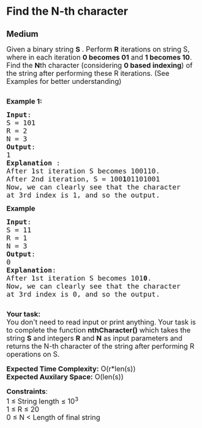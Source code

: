 # Find the N-th character
## Medium 
<div class="problem-statement">
                <p></p><p><span style="font-size:18px">Given a binary string <strong>S</strong> . Perform <strong>R</strong> iterations on string S, where in each iteration <strong>0 becomes 01</strong> and <strong>1 becomes 10</strong>. Find the <strong>N</strong>th character (considering <strong>0 based indexing</strong>) of the string after performing these R iterations. (See Examples for better understanding)</span></p>

<p><br>
<span style="font-size:18px"><strong>Example 1:</strong></span></p>

<pre><span style="font-size:18px"><strong>Input</strong>:
S = 101
R = 2 
N = 3
<strong>Output</strong>:
1
<strong>Explanation </strong>: 
After 1st iteration S becomes 100110.
After 2nd iteration, S = 100<strong>1</strong>01101001
Now, we can clearly see that the character
at 3rd index is 1, and so the output.</span>
</pre>

<p><span style="font-size:18px"><strong>Example</strong></span></p>

<pre><span style="font-size:18px"><strong>Input</strong>:
S = 11
R = 1 
N = 3
<strong>Output</strong>:
0
<strong>Explanation</strong>: 
After 1st iteration S becomes 101<strong>0</strong>.
Now, we can clearly see that the character
at 3rd index is 0, and so the output.</span></pre>

<div><br>
<span style="font-size:18px"><strong>Your task:</strong></span></div>

<div><span style="font-size:18px">You don't need to read input or print anything. Your task is to complete the function <strong>nthCharacter()</strong> which takes the string <strong>S</strong> and integers <strong>R</strong> and <strong>N</strong> as input parameters and returns the N-th character of the string after performing R operations on S.</span></div>

<div>&nbsp;</div>

<div><span style="font-size:18px"><strong>Expected Time Complexity:</strong> O(r*len(s))</span></div>

<div><span style="font-size:18px"><strong>Expected Auxilary Space:</strong> O(len(s))</span></div>

<div><br>
<span style="font-size:18px"><strong>Constraints</strong>: </span><br>
<span style="font-size:18px">1 ≤ String length ≤ 10<sup>3</sup></span><br>
<span style="font-size:18px">1 ≤ R ≤ 20</span><br>
<span style="font-size:18px">0 ≤ N &lt; Length of final string</span></div>
 <p></p>
            </div>